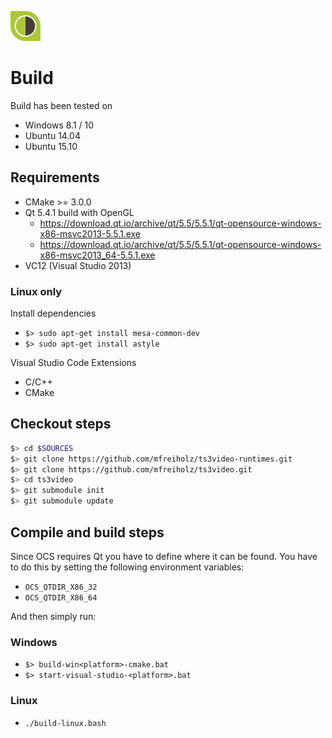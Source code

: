 ![Logo](projects/videoclient/res/logo-48x48.png)

# Build

Build has been tested on

- Windows 8.1 / 10
- Ubuntu 14.04
- Ubuntu 15.10

## Requirements

- CMake >= 3.0.0
- Qt 5.4.1 build with OpenGL
	- https://download.qt.io/archive/qt/5.5/5.5.1/qt-opensource-windows-x86-msvc2013-5.5.1.exe
	- https://download.qt.io/archive/qt/5.5/5.5.1/qt-opensource-windows-x86-msvc2013_64-5.5.1.exe
- VC12 (Visual Studio 2013)

### Linux only

Install dependencies

- `$> sudo apt-get install mesa-common-dev`
- `$> sudo apt-get install astyle`

Visual Studio Code Extensions

- C/C++
- CMake

## Checkout steps

```bash
$> cd $SOURCES
$> git clone https://github.com/mfreiholz/ts3video-runtimes.git
$> git clone https://github.com/mfreiholz/ts3video.git
$> cd ts3video
$> git submodule init
$> git submodule update
```

## Compile and build steps

Since OCS requires Qt you have to define where it can be found.
You have to do this by setting the following environment variables:

- `OCS_QTDIR_X86_32`
- `OCS_QTDIR_X86_64`

And then simply run:

### Windows

- `$> build-win<platform>-cmake.bat`
- `$> start-visual-studio-<platform>.bat`

### Linux

- `./build-linux.bash`
